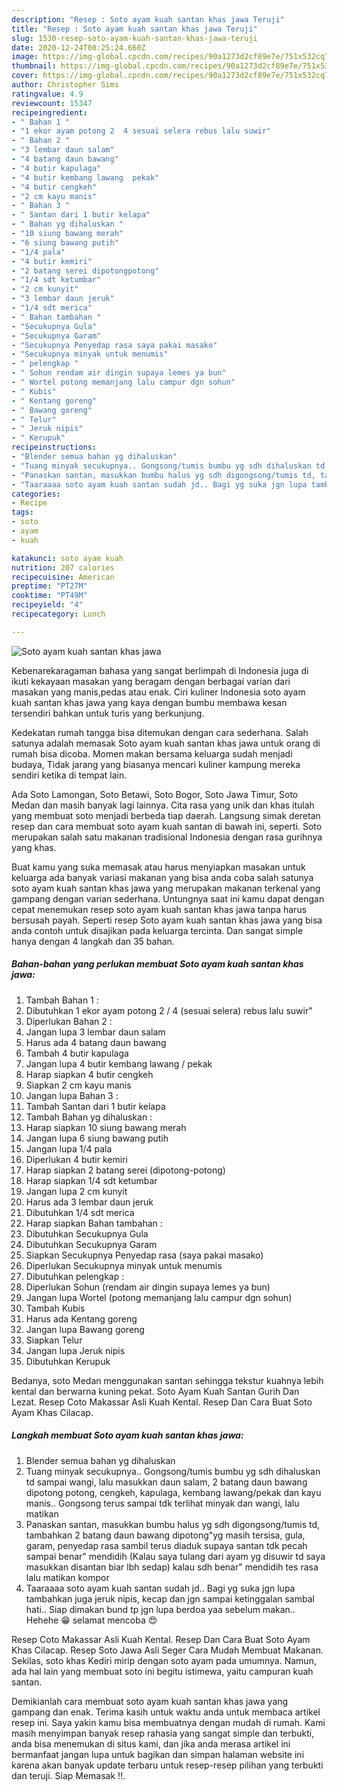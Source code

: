 ```yaml
---
description: "Resep : Soto ayam kuah santan khas jawa Teruji"
title: "Resep : Soto ayam kuah santan khas jawa Teruji"
slug: 1530-resep-soto-ayam-kuah-santan-khas-jawa-teruji
date: 2020-12-24T08:25:24.660Z
image: https://img-global.cpcdn.com/recipes/90a1273d2cf89e7e/751x532cq70/soto-ayam-kuah-santan-khas-jawa-foto-resep-utama.jpg
thumbnail: https://img-global.cpcdn.com/recipes/90a1273d2cf89e7e/751x532cq70/soto-ayam-kuah-santan-khas-jawa-foto-resep-utama.jpg
cover: https://img-global.cpcdn.com/recipes/90a1273d2cf89e7e/751x532cq70/soto-ayam-kuah-santan-khas-jawa-foto-resep-utama.jpg
author: Christopher Sims
ratingvalue: 4.9
reviewcount: 15347
recipeingredient:
- " Bahan 1 "
- "1 ekor ayam potong 2  4 sesuai selera rebus lalu suwir"
- " Bahan 2 "
- "3 lembar daun salam"
- "4 batang daun bawang"
- "4 butir kapulaga"
- "4 butir kembang lawang  pekak"
- "4 butir cengkeh"
- "2 cm kayu manis"
- " Bahan 3 "
- " Santan dari 1 butir kelapa"
- " Bahan yg dihaluskan "
- "10 siung bawang merah"
- "6 siung bawang putih"
- "1/4 pala"
- "4 butir kemiri"
- "2 batang serei dipotongpotong"
- "1/4 sdt ketumbar"
- "2 cm kunyit"
- "3 lembar daun jeruk"
- "1/4 sdt merica"
- " Bahan tambahan "
- "Secukupnya Gula"
- "Secukupnya Garam"
- "Secukupnya Penyedap rasa saya pakai masako"
- "Secukupnya minyak untuk menumis"
- " pelengkap "
- " Sohun rendam air dingin supaya lemes ya bun"
- " Wortel potong memanjang lalu campur dgn sohun"
- " Kubis"
- " Kentang goreng"
- " Bawang goreng"
- " Telur"
- " Jeruk nipis"
- " Kerupuk"
recipeinstructions:
- "Blender semua bahan yg dihaluskan"
- "Tuang minyak secukupnya.. Gongsong/tumis bumbu yg sdh dihaluskan td sampai wangi, lalu masukkan daun salam, 2 batang daun bawang dipotong potong, cengkeh, kapulaga, kembang lawang/pekak dan kayu manis.. Gongsong terus sampai tdk terlihat minyak dan wangi, lalu matikan"
- "Panaskan santan, masukkan bumbu halus yg sdh digongsong/tumis td, tambahkan 2 batang daun bawang dipotong&#34;yg masih tersisa, gula, garam, penyedap rasa sambil terus diaduk supaya santan tdk pecah sampai benar&#34; mendidih (Kalau saya tulang dari ayam yg disuwir td saya masukkan disantan biar lbh sedap) kalau sdh benar&#34; mendidih tes rasa lalu matikan kompor"
- "Taaraaaa soto ayam kuah santan sudah jd.. Bagi yg suka jgn lupa tambahkan juga jeruk nipis, kecap dan jgn sampai ketinggalan sambal hati.. Siap dimakan bund tp jgn lupa berdoa yaa sebelum makan.. Hehehe 😁 selamat mencoba 😍"
categories:
- Recipe
tags:
- soto
- ayam
- kuah

katakunci: soto ayam kuah 
nutrition: 207 calories
recipecuisine: American
preptime: "PT27M"
cooktime: "PT49M"
recipeyield: "4"
recipecategory: Lunch

---
```



![Soto ayam kuah santan khas jawa](https://img-global.cpcdn.com/recipes/90a1273d2cf89e7e/751x532cq70/soto-ayam-kuah-santan-khas-jawa-foto-resep-utama.jpg)

Kebenarekaragaman bahasa yang sangat berlimpah di Indonesia juga di ikuti kekayaan masakan yang beragam dengan berbagai varian dari masakan yang manis,pedas atau enak. Ciri kuliner Indonesia soto ayam kuah santan khas jawa yang kaya dengan bumbu membawa kesan tersendiri bahkan untuk turis yang berkunjung.


Kedekatan rumah tangga bisa ditemukan dengan cara sederhana. Salah satunya adalah memasak Soto ayam kuah santan khas jawa untuk orang di rumah bisa dicoba. Momen makan bersama keluarga sudah menjadi budaya, Tidak jarang yang biasanya mencari kuliner kampung mereka sendiri ketika di tempat lain.

Ada Soto Lamongan, Soto Betawi, Soto Bogor, Soto Jawa Timur, Soto Medan dan masih banyak lagi lainnya. Cita rasa yang unik dan khas itulah yang membuat soto menjadi berbeda tiap daerah. Langsung simak deretan resep dan cara membuat soto ayam kuah santan di bawah ini, seperti. Soto merupakan salah satu makanan tradisional Indonesia dengan rasa gurihnya yang khas.

Buat kamu yang suka memasak atau harus menyiapkan masakan untuk keluarga ada banyak variasi makanan yang bisa anda coba salah satunya soto ayam kuah santan khas jawa yang merupakan makanan terkenal yang gampang dengan varian sederhana. Untungnya saat ini kamu dapat dengan cepat menemukan resep soto ayam kuah santan khas jawa tanpa harus bersusah payah.
Seperti resep Soto ayam kuah santan khas jawa yang bisa anda contoh untuk disajikan pada keluarga tercinta. Dan sangat simple hanya dengan 4 langkah dan 35 bahan.


<!--inarticleads1-->

##### Bahan-bahan yang perlukan membuat Soto ayam kuah santan khas jawa:

1. Tambah  Bahan 1 :
1. Dibutuhkan 1 ekor ayam potong 2 / 4 (sesuai selera) rebus lalu suwir&#34;
1. Diperlukan  Bahan 2 :
1. Jangan lupa 3 lembar daun salam
1. Harus ada 4 batang daun bawang
1. Tambah 4 butir kapulaga
1. Jangan lupa 4 butir kembang lawang / pekak
1. Harap siapkan 4 butir cengkeh
1. Siapkan 2 cm kayu manis
1. Jangan lupa  Bahan 3 :
1. Tambah  Santan dari 1 butir kelapa
1. Tambah  Bahan yg dihaluskan :
1. Harap siapkan 10 siung bawang merah
1. Jangan lupa 6 siung bawang putih
1. Jangan lupa 1/4 pala
1. Diperlukan 4 butir kemiri
1. Harap siapkan 2 batang serei (dipotong-potong)
1. Harap siapkan 1/4 sdt ketumbar
1. Jangan lupa 2 cm kunyit
1. Harus ada 3 lembar daun jeruk
1. Dibutuhkan 1/4 sdt merica
1. Harap siapkan  Bahan tambahan :
1. Dibutuhkan Secukupnya Gula
1. Dibutuhkan Secukupnya Garam
1. Siapkan Secukupnya Penyedap rasa (saya pakai masako)
1. Diperlukan Secukupnya minyak untuk menumis
1. Dibutuhkan  pelengkap :
1. Diperlukan  Sohun (rendam air dingin supaya lemes ya bun)
1. Jangan lupa  Wortel (potong memanjang lalu campur dgn sohun)
1. Tambah  Kubis
1. Harus ada  Kentang goreng
1. Jangan lupa  Bawang goreng
1. Siapkan  Telur
1. Jangan lupa  Jeruk nipis
1. Dibutuhkan  Kerupuk


Bedanya, soto Medan menggunakan santan sehingga tekstur kuahnya lebih kental dan berwarna kuning pekat. Soto Ayam Kuah Santan Gurih Dan Lezat. Resep Coto Makassar Asli Kuah Kental. Resep Dan Cara Buat Soto Ayam Khas Cilacap. 

<!--inarticleads2-->

##### Langkah membuat  Soto ayam kuah santan khas jawa:

1. Blender semua bahan yg dihaluskan
1. Tuang minyak secukupnya.. Gongsong/tumis bumbu yg sdh dihaluskan td sampai wangi, lalu masukkan daun salam, 2 batang daun bawang dipotong potong, cengkeh, kapulaga, kembang lawang/pekak dan kayu manis.. Gongsong terus sampai tdk terlihat minyak dan wangi, lalu matikan
1. Panaskan santan, masukkan bumbu halus yg sdh digongsong/tumis td, tambahkan 2 batang daun bawang dipotong&#34;yg masih tersisa, gula, garam, penyedap rasa sambil terus diaduk supaya santan tdk pecah sampai benar&#34; mendidih (Kalau saya tulang dari ayam yg disuwir td saya masukkan disantan biar lbh sedap) kalau sdh benar&#34; mendidih tes rasa lalu matikan kompor
1. Taaraaaa soto ayam kuah santan sudah jd.. Bagi yg suka jgn lupa tambahkan juga jeruk nipis, kecap dan jgn sampai ketinggalan sambal hati.. Siap dimakan bund tp jgn lupa berdoa yaa sebelum makan.. Hehehe 😁 selamat mencoba 😍


Resep Coto Makassar Asli Kuah Kental. Resep Dan Cara Buat Soto Ayam Khas Cilacap. Resep Soto Jawa Asli Seger Cara Mudah Membuat Makanan. Sekilas, soto khas Kediri mirip dengan soto ayam pada umumnya. Namun, ada hal lain yang membuat soto ini begitu istimewa, yaitu campuran kuah santan. 

Demikianlah cara membuat soto ayam kuah santan khas jawa yang gampang dan enak. Terima kasih untuk waktu anda untuk membaca artikel resep ini. Saya yakin kamu bisa membuatnya dengan mudah di rumah. Kami masih menyimpan banyak resep rahasia yang sangat simple dan terbukti, anda bisa menemukan di situs kami, dan jika anda merasa artikel ini bermanfaat jangan lupa untuk bagikan dan simpan halaman website ini karena akan banyak update terbaru untuk resep-resep pilihan yang terbukti dan teruji. Siap Memasak !!. 
